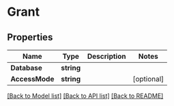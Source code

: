 # Grant

## Properties

Name | Type | Description | Notes
------------ | ------------- | ------------- | -------------
**Database** | **string** |  | 
**AccessMode** | **string** |  | [optional] 

[[Back to Model list]](../README.md#documentation-for-models) [[Back to API list]](../README.md#documentation-for-api-endpoints) [[Back to README]](../README.md)


